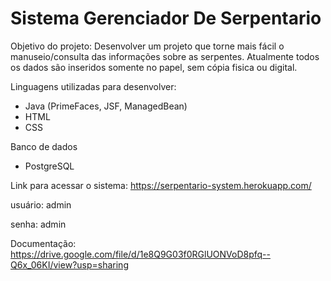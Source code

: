 # Sistema Gerenciador De Serpentario

Objetivo do projeto: Desenvolver um projeto que torne mais fácil o manuseio/consulta das informações sobre as serpentes. Atualmente todos os dados são inseridos somente no papel, sem cópia fisica ou digital.

Linguagens utilizadas para desenvolver:
  * Java (PrimeFaces, JSF, ManagedBean)
  * HTML
  * CSS
  
  Banco de dados
   * PostgreSQL
   
   Link para acessar o sistema: https://serpentario-system.herokuapp.com/
   
   usuário: admin
   
   senha: admin
  
  
  Documentação: https://drive.google.com/file/d/1e8Q9G03f0RGlUONVoD8pfq--Q6x_06KI/view?usp=sharing
